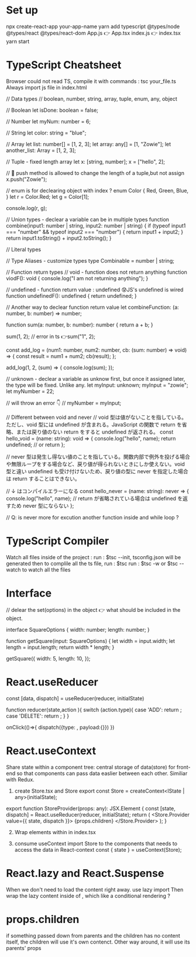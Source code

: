 # Set up

npx create-react-app your-app-name
yarn add typescript @types/node @types/react @types/react-dom
App.js 👉 App.tsx
index.js 👉 index.tsx
yarn start

# TypeScript Cheatsheet

Browser could not read TS, compile it with commands : tsc your_file.ts
Always import js file in index.html

// Data types
// boolean, number, string, array, tuple, enum, any, object

// Boolean
let isDone: boolean = false;

// Number
let myNum: number = 6;

// String
let color: string = "blue";

// Array
let list: number[] = [1, 2, 3];
let array: any[] = [1, "Zowie"];
let another_list: Array<number> = [1, 2, 3];

// Tuple - fixed length array
let x: [string, number];
x = ["hello", 2];

// 👻 push method is allowed to change the length of a tuple,but not assign
x.push("Zowie");

// enum is for declearing object with index ?
enum Color {
Red,
Green,
Blue,
}
let r = Color.Red;
let g = Color[1];

console.log(r, g);

// Union types - declear a variable can be in multiple types
function combine(input1: number | string, input2: number | string) {
if (typeof input1 === "number" && typeof input2 === "number") {
return input1 + input2;
}
return input1.toString() + input2.toString();
}

// Literal types

// Type Aliases - customize types
type Combinable = number | string;

// Function return types
// void - function does not return anything
function viodF(): void {
console.log("I am not returning anything");
}

// undefined - function return value : undefined 😰JS's undefined is wired
function undefinedF(): undefined {
return undefined;
}

// Another way to declear function return value
let combineFunction: (a: number, b: number) => number;

function sum(a: number, b: number): number {
return a + b;
}

sum(1, 2);
// error in ts 👉sum("1", 2);

const add_log = (num1: number, num2: number, cb: (sum: number) => void) => {
const result = num1 + num2;
cb(result);
};

add_log(1, 2, (sum) => {
console.log(sum);
});

// unknown - declear a variable as unknow first, but once it assigned later, the type will be fixed. Unlike any.
let myInput: unknown;
myInput = "zowie";
let myNumber = 22;

// will throw an error 👇
// myNumber = myInput;

// Different between void and never
// void 型は値がないことを指している。ただし、void 型には undefined が含まれる。JavaScript の関数で return を省略、または戻り値のない return をすると undefined が返される。
const hello_void = (name: string): void => {
console.log("hello", name);
return undefined; // or return
};

// never 型は発生し得ない値のことを指している。関数内部で例外を投げる場合や無限ループをする場合など、戻り値が得られないときにしか使えない。void 型と違い undefined も受け付けないため、戻り値の型に never を指定した場合は return することはできない。

// ↓ はコンパイルエラーになる
const hello_never = (name: string): never => {
console.log("hello", name);
// return が省略されている場合は undefined を返すため never 型にならない
};

// Q: is never more for excution another function inside and while loop ?

# TypeScript Compiler

Watch all files inside of the project :
run : $tsc --init, tsconfig.json will be generated
then to complile all the ts file, run : $tsc
run : $tsc -w or $tsc --watch to watch all the files

# Interface

// delear the set(options) in the object 👉 what should be included in the object.

interface SquareOptions {
width: number;
length: number;
}

function getSquare(input: SquareOptions) {
let width = input.width;
let length = input.length;
return width \* length;
}

getSquare({
width: 5,
length: 10,
});

# React.useReducer

const [data, dispatch] = useReducer(reducer, initialState)

function reducer(state,action ){
switch (action.type){
case 'ADD':
return ;
case 'DELETE':
return ;
}
}

onClick(()=>{
dispatch({type: , payload:{}})
})

# React.useContext

Share state within a component tree:
central storage of data(store) for front-end so that components can pass data easlier between each other. Similiar with Redux.

1. create Store.tsx and Store
   export const Store = createContext<IState | any>(initialState);

export function StoreProvider(props: any): JSX.Element {
const [state, dispatch] = React.useReducer(reducer, initialState);
return (
<Store.Provider value={{ state, dispatch }}>
{props.children}
</Store.Provider>
);
}

2. Wrap elements within <StoreProvider> in index.tsx

3. consume useContext
   import Store to the components that needs to access the data in React-context
   const { state } = useContext(Store);

# React.lazy and React.Suspense

When we don't need to load the content right away. use lazy import
Then wrap the lazy content inside of <Suspense>, which like a conditional rendering ?

# props.children

if something passed down from parents and the children has no content itself, the children will use it's own contenct.
Other way around, it will use its parents' props
